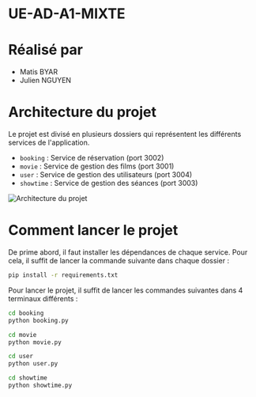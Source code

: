 # UE-AD-A1-MIXTE

# Réalisé par

- Matis BYAR
- Julien NGUYEN

# Architecture du projet

Le projet est divisé en plusieurs dossiers qui représentent les différents services de l'application.

- `booking` : Service de réservation (port 3002)
- `movie` : Service de gestion des films (port 3001)
- `user` : Service de gestion des utilisateurs (port 3004)
- `showtime` : Service de gestion des séances (port 3003)

![Architecture du projet](https://helene-coullon.fr/images/graphql.png)

# Comment lancer le projet

De prime abord, il faut installer les dépendances de chaque service. Pour cela, il suffit de lancer la commande suivante
dans chaque dossier :

```bash
pip install -r requirements.txt
```

Pour lancer le projet, il suffit de lancer les commandes suivantes dans 4 terminaux différents :

```bash
cd booking
python booking.py
```

```bash
cd movie
python movie.py
```

```bash
cd user
python user.py
```

```bash
cd showtime
python showtime.py
```